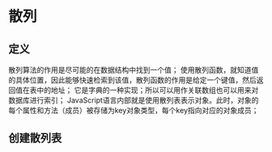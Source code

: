 # 散列

## 定义
  散列算法的作用是尽可能的在数据结构中找到一个值；
  使用散列函数，就知道值的具体位置，因此能够快速检索到该值，散列函数的作用是给定一个键值，然后返回值在表中的地址；
  它是字典的一种实现；所以可以用作关联数组也可以用来对数据库进行索引；
  JavaScript语言内部就是使用散列表表示对象。此时，对象的每个属性和方法（成员）被存储为key对象类型，每个key指向对应的对象成员；
## 创建散列表
